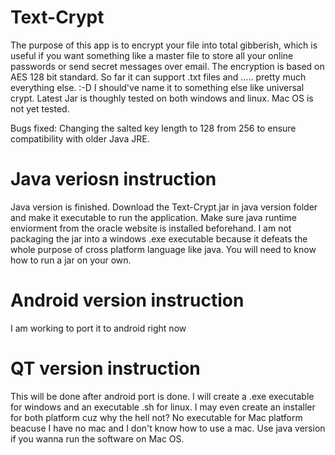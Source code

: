 # Text-Crypt
The purpose of this app is to encrypt your file into total gibberish, which is useful if you want something like a master file to store all your online passwords or send secret messages over email. The encryption is based on AES 128 bit standard.
So far it can support .txt files and ..... pretty much everything else. :-D
I should've name it to something else like universal crypt. Latest Jar is thoughly tested on both windows and linux. Mac OS is not yet tested.

Bugs fixed: Changing the salted key length to 128 from 256 to ensure compatibility with older Java JRE.

# Java veriosn instruction 
Java version is finished. Download the Text-Crypt.jar in java version folder and make it executable to run the application. Make sure java runtime enviorment from the oracle website is installed beforehand. I am not packaging the jar into a windows .exe executable because it defeats the whole purpose of cross platform language like java. You will need to know how to run a jar on your own.

# Android version instruction
I am working to port it to android right now

# QT version instruction
This will be done after android port is done. I will create a .exe executable for windows and an executable .sh for linux. I may even create an installer for both platform cuz why the hell not? No executable for Mac platform beacuse I have no mac and I don't know how to use a mac. Use java version if you wanna run the software on Mac OS.

